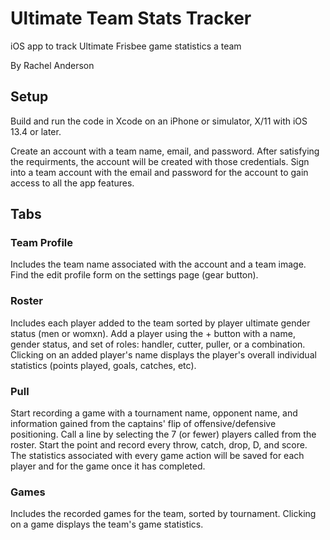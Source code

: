 # Ultimate Team Stats Tracker
iOS app to track Ultimate Frisbee game statistics a team

By Rachel Anderson

## Setup
Build and run the code in Xcode on an iPhone or simulator, X/11 with iOS 13.4 or later.

Create an account with a team name, email, and password. After satisfying the requirments, the account will be created with those credentials.
Sign into a team account with the email and password for the account to gain access to all the app features.

## Tabs

### Team Profile
Includes the team name associated with the account and a team image. Find the edit profile form on the settings page (gear button).

### Roster
Includes each player added to the team sorted by player ultimate gender status (men or womxn). Add a player using the + button with a name, gender status, and set of roles: handler, cutter, puller, or a combination. Clicking on an added player's name displays the player's overall individual statistics (points played, goals, catches, etc).

### Pull
Start recording a game with a tournament name, opponent name, and information gained from the captains' flip of offensive/defensive positioning. Call a line by selecting the 7 (or fewer) players called from the roster. Start the point and record every throw, catch, drop, D, and score. The statistics associated with every game action will be saved for each player and for the game once it has completed.

### Games
Includes the recorded games for the team, sorted by tournament. Clicking on a game displays the team's game statistics.
